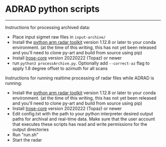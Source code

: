 # ADRAD python scripts
---
Instructions for processing archived data:

- Place input sigmet raw files in `input-archive/`
- Install the [python arm radar toolkit](https://github.com/ARM-DOE/pyart) version 1.12.8 or later to your conda environment. (at the time of this writing, this has not yet been released and you'll need to clone py-art and build from source using pip)
- Install [lrose-core](https://github.com/NCAR/lrose-core) version 20220222 (Topaz) or newer
- run `python3 processArchive.py`. Optionally add `--correct-az` flag to apply 1.8 degree offset to azimuth for all scans

Instructions for running realtime processing of radar files while ADRAD is running:

- Install the [python arm radar toolkit](https://github.com/ARM-DOE/pyart) version 1.12.8 or later to your conda environment. (at the time of this writing, this has not yet been released and you'll need to clone py-art and build from source using pip)
- Install [lrose-core](https://github.com/NCAR/lrose-core) version 20220222 (Topaz) or newer
- Edit config.txt with the path to your python interpreter desired output paths for archival and real-time data. Make sure that the user account that executes these scripts has read and write permissions for the output directories
- Run "run.sh"
- Start the radar
